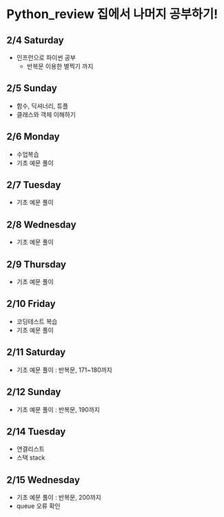 # Python_review 집에서 나머지 공부하기!

## 2/4 Saturday
  - 인프런으로 파이썬 공부
    - 반복문 이용한 별찍기 까지


## 2/5 Sunday
  - 함수, 딕셔너리, 튜플
  - 클래스와 객체 이해하기
  

## 2/6 Monday
  - 수업복습
  - 기초 예문 풀이

## 2/7 Tuesday
  - 기초 예문 풀이

## 2/8 Wednesday
  - 기초 예문 풀이


## 2/9 Thursday
  - 기초 예문 풀이

## 2/10 Friday
  - 코딩테스트 복습
  - 기초 예문 풀이

## 2/11 Saturday
  - 기초 예문 풀이 : 반복문, 171~180까지

## 2/12 Sunday
  - 기초 예문 풀이 : 반복문, 190까지  

## 2/14 Tuesday
  - 연결리스트
  - 스택 stack

## 2/15 Wednesday
  - 기초 예문 풀이 : 반복문, 200까지
  - queue 오류 확인
